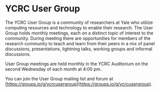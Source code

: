 # YCRC User Group

The YCRC User Group is a community of researchers at Yale who utilize computing resources and technology to enable their research. The User Group holds monthly meetings, each on a distinct topic of interest to the community. During meeting there are opportunities for members of the research community to teach and learn from their peers in a mix of panel discussions, presentations, lightning talks, working groups and informal discussions.

User Group meetings are held monthly in the YCRC Auditorium on the second Wednesday of each month at 4:00 pm.

You can join the User Group mailing list and forum at [https://groups.io/g/ycrcusergroup](https://groups.io/g/ycrcusergroup).
